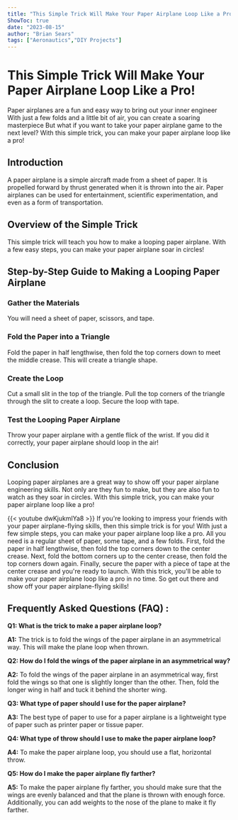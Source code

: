 ```yaml
---
title: "This Simple Trick Will Make Your Paper Airplane Loop Like a Pro!"
ShowToc: true 
date: "2023-08-15"
author: "Brian Sears" 
tags: ["Aeronautics","DIY Projects"]
---
```

# This Simple Trick Will Make Your Paper Airplane Loop Like a Pro!

Paper airplanes are a fun and easy way to bring out your inner engineer With just a few folds and a little bit of air, you can create a soaring masterpiece But what if you want to take your paper airplane game to the next level? With this simple trick, you can make your paper airplane loop like a pro!

## Introduction

A paper airplane is a simple aircraft made from a sheet of paper. It is propelled forward by thrust generated when it is thrown into the air. Paper airplanes can be used for entertainment, scientific experimentation, and even as a form of transportation.

## Overview of the Simple Trick

This simple trick will teach you how to make a looping paper airplane. With a few easy steps, you can make your paper airplane soar in circles!

## Step-by-Step Guide to Making a Looping Paper Airplane

### Gather the Materials

You will need a sheet of paper, scissors, and tape.

### Fold the Paper into a Triangle

Fold the paper in half lengthwise, then fold the top corners down to meet the middle crease. This will create a triangle shape.

### Create the Loop

Cut a small slit in the top of the triangle. Pull the top corners of the triangle through the slit to create a loop. Secure the loop with tape.

### Test the Looping Paper Airplane

Throw your paper airplane with a gentle flick of the wrist. If you did it correctly, your paper airplane should loop in the air!

## Conclusion

Looping paper airplanes are a great way to show off your paper airplane engineering skills. Not only are they fun to make, but they are also fun to watch as they soar in circles. With this simple trick, you can make your paper airplane loop like a pro!

{{< youtube dwKjukmlYa8 >}} 
If you're looking to impress your friends with your paper airplane-flying skills, then this simple trick is for you! With just a few simple steps, you can make your paper airplane loop like a pro. All you need is a regular sheet of paper, some tape, and a few folds. First, fold the paper in half lengthwise, then fold the top corners down to the center crease. Next, fold the bottom corners up to the center crease, then fold the top corners down again. Finally, secure the paper with a piece of tape at the center crease and you're ready to launch. With this trick, you'll be able to make your paper airplane loop like a pro in no time. So get out there and show off your paper airplane-flying skills!

## Frequently Asked Questions (FAQ) :
**Q1: What is the trick to make a paper airplane loop?**

**A1:** The trick is to fold the wings of the paper airplane in an asymmetrical way. This will make the plane loop when thrown.

**Q2: How do I fold the wings of the paper airplane in an asymmetrical way?**

**A2:** To fold the wings of the paper airplane in an asymmetrical way, first fold the wings so that one is slightly longer than the other. Then, fold the longer wing in half and tuck it behind the shorter wing.

**Q3: What type of paper should I use for the paper airplane?**

**A3:** The best type of paper to use for a paper airplane is a lightweight type of paper such as printer paper or tissue paper.

**Q4: What type of throw should I use to make the paper airplane loop?**

**A4:** To make the paper airplane loop, you should use a flat, horizontal throw.

**Q5: How do I make the paper airplane fly farther?**

**A5:** To make the paper airplane fly farther, you should make sure that the wings are evenly balanced and that the plane is thrown with enough force. Additionally, you can add weights to the nose of the plane to make it fly farther.



